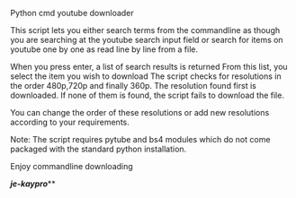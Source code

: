 Python cmd youtube downloader

This script lets you either search terms from the commandline as though you are searching at the youtube search input field or search for items on youtube one by one as read line by line from a file.

When you press enter, a list of search results is returned
From this list, you select the item you wish to download
The script checks for resolutions in the order 480p,720p and finally 360p. The resolution found first is downloaded. If none of them is found, the script fails to download the file.

You can change the order of these resolutions or add new resolutions according to your requirements.

Note: The script requires pytube and bs4 modules which do not come packaged with the standard python installation.

Enjoy commandline downloading

*********je-kaypro***********
